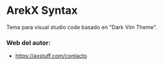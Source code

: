 # ArekX Syntax

Tema para visual studio code basado en "Dark Vim Theme".

### Web del autor:

- https://axstuff.com/contacto
